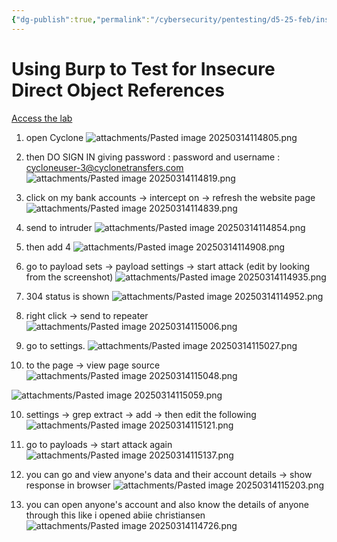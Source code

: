 ```yaml
---
{"dg-publish":true,"permalink":"/cybersecurity/pentesting/d5-25-feb/insecure-direct-object-reference-using-burp/"}
---
```



# **Using Burp to Test for Insecure Direct Object References**

[Access the lab](https://portswigger.net/support/using-burp-to-test-for-insecuredirect-object-references)

1. open Cyclone
![attachments/Pasted image 20250314114805.png](/img/user/Cybersecurity/Pentesting/D5_25%20Feb/attachments/Pasted%20image%2020250314114805.png)

2. then DO SIGN IN giving password : password and username : cycloneuser-3@cyclonetransfers.com
![attachments/Pasted image 20250314114819.png](/img/user/Cybersecurity/Pentesting/D5_25%20Feb/attachments/Pasted%20image%2020250314114819.png)

3. click on my bank accounts → intercept on → refresh the website page
![attachments/Pasted image 20250314114839.png](/img/user/Cybersecurity/Pentesting/D5_25%20Feb/attachments/Pasted%20image%2020250314114839.png)

4. send to intruder
![attachments/Pasted image 20250314114854.png](/img/user/Cybersecurity/Pentesting/D5_25%20Feb/attachments/Pasted%20image%2020250314114854.png)

5. then add 4
![attachments/Pasted image 20250314114908.png](/img/user/Cybersecurity/Pentesting/D5_25%20Feb/attachments/Pasted%20image%2020250314114908.png)

6. go to payload sets → payload settings → start attack (edit by looking from the screenshot)
![attachments/Pasted image 20250314114935.png](/img/user/Cybersecurity/Pentesting/D5_25%20Feb/attachments/Pasted%20image%2020250314114935.png)

7. 304 status is shown
![attachments/Pasted image 20250314114952.png](/img/user/Cybersecurity/Pentesting/D5_25%20Feb/attachments/Pasted%20image%2020250314114952.png)

8. right click → send to repeater
![attachments/Pasted image 20250314115006.png](/img/user/Cybersecurity/Pentesting/D5_25%20Feb/attachments/Pasted%20image%2020250314115006.png)

9. go to settings.
![attachments/Pasted image 20250314115027.png](/img/user/Cybersecurity/Pentesting/D5_25%20Feb/attachments/Pasted%20image%2020250314115027.png)

10. to the page → view page source
![attachments/Pasted image 20250314115048.png](/img/user/Cybersecurity/Pentesting/D5_25%20Feb/attachments/Pasted%20image%2020250314115048.png)

![attachments/Pasted image 20250314115059.png](/img/user/Cybersecurity/Pentesting/D5_25%20Feb/attachments/Pasted%20image%2020250314115059.png)

10. settings → grep extract → add → then edit the following
![attachments/Pasted image 20250314115121.png](/img/user/Cybersecurity/Pentesting/D5_25%20Feb/attachments/Pasted%20image%2020250314115121.png)

11. go to payloads → start attack again
![attachments/Pasted image 20250314115137.png](/img/user/Cybersecurity/Pentesting/D5_25%20Feb/attachments/Pasted%20image%2020250314115137.png)

12. you can go and view anyone's data and their account details → show response in browser
![attachments/Pasted image 20250314115203.png](/img/user/Cybersecurity/Pentesting/D5_25%20Feb/attachments/Pasted%20image%2020250314115203.png)

13. you can open anyone's account and also know the details of anyone through this like i opened abiie christiansen
![attachments/Pasted image 20250314114726.png](/img/user/Cybersecurity/Pentesting/D5_25%20Feb/attachments/Pasted%20image%2020250314114726.png)
